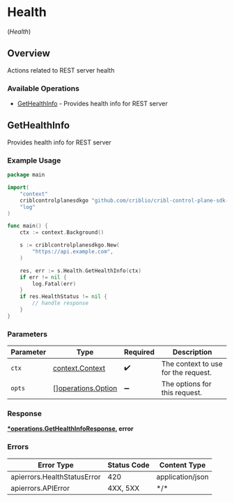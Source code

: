 # Health
(*Health*)

## Overview

Actions related to REST server health

### Available Operations

* [GetHealthInfo](#gethealthinfo) - Provides health info for REST server

## GetHealthInfo

Provides health info for REST server

### Example Usage

<!-- UsageSnippet language="go" operationID="getHealthInfo" method="get" path="/health" -->
```go
package main

import(
	"context"
	criblcontrolplanesdkgo "github.com/criblio/cribl-control-plane-sdk-go"
	"log"
)

func main() {
    ctx := context.Background()

    s := criblcontrolplanesdkgo.New(
        "https://api.example.com",
    )

    res, err := s.Health.GetHealthInfo(ctx)
    if err != nil {
        log.Fatal(err)
    }
    if res.HealthStatus != nil {
        // handle response
    }
}
```

### Parameters

| Parameter                                                | Type                                                     | Required                                                 | Description                                              |
| -------------------------------------------------------- | -------------------------------------------------------- | -------------------------------------------------------- | -------------------------------------------------------- |
| `ctx`                                                    | [context.Context](https://pkg.go.dev/context#Context)    | :heavy_check_mark:                                       | The context to use for the request.                      |
| `opts`                                                   | [][operations.Option](../../models/operations/option.md) | :heavy_minus_sign:                                       | The options for this request.                            |

### Response

**[*operations.GetHealthInfoResponse](../../models/operations/gethealthinforesponse.md), error**

### Errors

| Error Type                  | Status Code                 | Content Type                |
| --------------------------- | --------------------------- | --------------------------- |
| apierrors.HealthStatusError | 420                         | application/json            |
| apierrors.APIError          | 4XX, 5XX                    | \*/\*                       |
